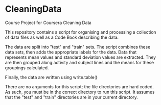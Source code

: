 # CleaningData
Course Project for Coursera Cleaning Data

This repository contains a script for organising and processing a collection of data files as well as a Code Book describing the data.

The data are split into "test" and "train" sets.  The script combines these data sets, then adds the appropriate labels for the data.  Data that represents mean values and standard deviation values are extracted.  They are then grouped along activity and subject lines and the means for these groupings calculated.

Finally, the data are written using write.table()

There are no arguments for this script; the file directories are hard coded.  As such, you must be in the correct directory to run this script. It assumes that the "test" and "train" directories are in your current directory.


